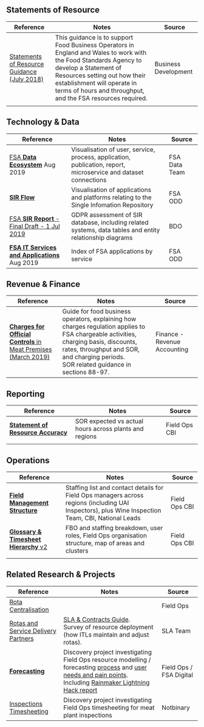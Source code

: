 ## Statements of Resource

| Reference                                                    | Notes                                                        | Source               |
| ------------------------------------------------------------ | ------------------------------------------------------------ | -------------------- |
| [Statements of Resource Guidance (July 2018)](https://www.food.gov.uk/business-guidance/the-statement-of-resources-sor) | This guidance is to support Food Business Operators in England and Wales to work with the Food Standards Agency to develop a Statement of Resources setting out how their establishment will operate in terms of hours and throughput, and the FSA resources required. | Business Development |
|                                                              |                                                              |                      |

## Technology & Data

| Reference                                                    | Notes                                                        | Source                      |
| ------------------------------------------------------------ | ------------------------------------------------------------ | --------------------------- |
| [FSA **Data Ecosystem**](https://drive.google.com/open?id=1OLtHfuStjztTF20mlDuy7TEDCwP_MYml) Aug 2019 | Visualisation of user, service, process, application, publication, report, microservice and dataset connections | FSA Data Team |
| [**SIR Flow**](https://drive.google.com/open?id=1x1qFhLXotn2AKtMoOCwrlG4p-bIwK0-I) | Visualisation of applications and platforms relating to the Single Infomation Repository | FSA ODD       |
| [FSA **SIR Report** - Final Draft - 1 Jul 2019](https://drive.google.com/open?id=1N9MwWx1v7zqIBwXOJWgyHHseDyQSSH6f) | GDPR assessment of SIR database, including related systems, data tables and entity relationship diagrams | BDO                         |
| [**FSA IT Services and Applications**](https://drive.google.com/open?id=1a_0gipiak1gfUjSqXU5CpdVZmiZA5xTX) Aug 2019 | Index of FSA applications by service                         | FSA ODD       |

## Revenue & Finance
| Reference                                                    | Notes                                                        | Source                       |
| ------------------------------------------------------------ | ------------------------------------------------------------ | ---------------------------- |
| [**Charges for Official Controls** in Meat Premises (March 2019)](https://drive.google.com/open?id=1YSr3orZtImJBWNQ3fZuRbyFZxJxR0iy_) | Guide for food business operators, explaining how charges regulation applies to FSA chargeable activities, charging basis, discounts, rates, throughput and SOR, and charging periods.  <br />SOR related guidance in sections 88-97. | Finance - Revenue Accounting |

## Reporting
| Reference                                                    | Notes                                                  | Source        |
| ------------------------------------------------------------ | ------------------------------------------------------ | ------------- |
| [**Statement of Resource Accuracy**](https://drive.google.com/open?id=1tkGspYXjHUX1UNvLXkbcLOkQZDM0kEZsGsedc2maZ2I) | SOR expected vs actual hours across plants and regions | Field Ops CBI |
|                                                              |                                                        |               |

## Operations
| Reference                                                    | Notes                                                        | Source        |
| ------------------------------------------------------------ | ------------------------------------------------------------ | ------------- |
| [**Field Management Structure**](https://drive.google.com/open?id=0B6IdcCb61lJ1RjBha2lQWldzcGpSSzJydjBMVEdaTGxXM0VF) | Staffing list and contact details for Field Ops managers across regions (including UAI Inspectors), plus Wine Inspection Team, CBI, National Leads | Field Ops CBI |
| [**Glossary & Timesheet Hierarchy** v2](https://drive.google.com/open?id=0B6IdcCb61lJ1SHNBUzhNQ053dXpJSHlzazNfcTFtTllERXZN) | FBO and staffing breakdown, user roles, Field Ops organisation structure, map of areas and clusters | Field Ops CBI |
|                                                              |                                                              |               |

## Related Research & Projects
| Reference                                                    | Notes                                                        | Source                    |
| ------------------------------------------------------------ | ------------------------------------------------------------ | ------------------------- |
| [Rota Centralisation](https://drive.google.com/drive/u/0/folders/1k6DOU4nLJ4WXDmmnXjpoOrhujrUZDZ5K) |                                                              | Field Ops |
| [Rotas and Service Delivery Partners](https://drive.google.com/drive/u/0/folders/1JJUwOzrer7sXTK_5kluYrifGwWkzbfbT) | [SLA & Contracts Guide](https://drive.google.com/open?id=0B5I7Zs6_A2LBNEJSX044dlpMMWIwcXM5cV9CcWQ0RFZLWElJ). <br /> Survey of resource deployment (how ITLs maintain and adjust rotas). | SLA Team |
| [**Forecasting**](https://drive.google.com/open?id=0B6IdcCb61lJ1SnNmalBGd0tOQVEzYlh3UEljSENIS0Fpc0VJ) | Discovery project investigating Field Ops resource modelling / forecasting [process](https://drive.google.com/open?id=0B6IdcCb61lJ1Y1Z5YS1ZU05wdXhfZnR1eXRGWGhMQWlBMjlN) and [user needs and pain points](https://drive.google.com/open?id=0B6IdcCb61lJ1cFlJRnEzVUwwZkE2bFk1NHV2Y2ZmbFZfZlBJ). Including [Rainmaker Lightning Hack report](https://drive.google.com/open?id=0B6IdcCb61lJ1THlzTGhlaWliUXpQODBod0JOenlBeGRwWUZJ) | Field Ops / FSA Digital   |
| [Inspections Timesheeting](https://fsa-timesheeting.herokuapp.com/) | Discovery project investigating Field Ops timesheeting for meat plant inspections | Notbinary                 |

